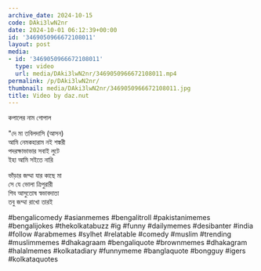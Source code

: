 ```yaml
---
archive_date: 2024-10-15
code: DAki3lwN2nr
date: 2024-10-01 06:12:39+00:00
id: '3469050966672108011'
layout: post
media:
- id: '3469050966672108011'
  type: video
  url: media/DAki3lwN2nr/3469050966672108011.mp4
permalink: /p/DAki3lwN2nr/
thumbnail: media/DAki3lwN2nr/3469050966672108011.jpg
title: Video by daz.nut
---
```


কপালের নাম গোপাল   
  
"দে মা তবিলদাসি (আসন)  
আমি নেমকহারাম নই শঙ্করী  
পদরক্ষাভাভার সবাই লুটে  
ইহা আমি সইতে নারি  
  
ভাঁড়ার জম্মা যার কাছে মা  
সে যে ভোলা ত্রিপুরারী  
শিব আসুতোষ স্বভাবদাতা  
তবু জম্মা রাখো তারই  
  
#bengalicomedy #asianmemes #bengalitroll #pakistanimemes #bengalijokes #thekolkatabuzz #ig #funny #dailymemes #desibanter #india #follow #arabmemes #sylhet #relatable #comedy #muslim #trending #muslimmemes #dhakagraam #bengaliquote #brownmemes #dhakagram #halalmemes #kolkatadiary #funnymeme #banglaquote #bongguy #igers #kolkataquotes